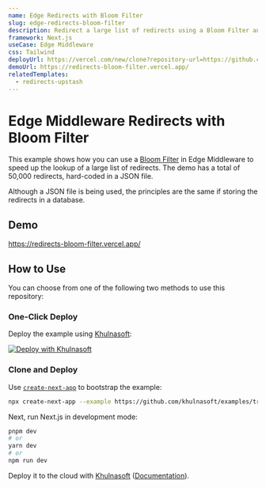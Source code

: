 ```yaml
---
name: Edge Redirects with Bloom Filter
slug: edge-redirects-bloom-filter
description: Redirect a large list of redirects using a Bloom Filter and Edge Middleware.
framework: Next.js
useCase: Edge Middleware
css: Tailwind
deployUrl: https://vercel.com/new/clone?repository-url=https://github.com/khulnasoft/examples/tree/main/edge-middleware/redirects-bloom-filter&project-name=redirects-bloom-filter&repository-name=redirects-bloom-filter
demoUrl: https://redirects-bloom-filter.vercel.app/
relatedTemplates:
  - redirects-upstash
---
```


# Edge Middleware Redirects with Bloom Filter

This example shows how you can use a [Bloom Filter](https://en.wikipedia.org/wiki/Bloom_filter) in Edge Middleware to speed up the lookup of a large list of redirects. The demo has a total of 50,000 redirects, hard-coded in a JSON file.

Although a JSON file is being used, the principles are the same if storing the redirects in a database.

## Demo

https://redirects-bloom-filter.vercel.app/

## How to Use

You can choose from one of the following two methods to use this repository:

### One-Click Deploy

Deploy the example using [Khulnasoft](https://vercel.com?utm_source=github&utm_medium=readme):

[![Deploy with Khulnasoft](https://vercel.com/button)](https://github.com/khulnasoft/examples/tree/main/edge-middleware/redirects-bloom-filter&project-name=redirects-bloom-filter&repository-name=redirects-bloom-filter)

### Clone and Deploy

Use [`create-next-app`](https://nextjs.org/docs/app/api-reference/create-next-app) to bootstrap the example:

```bash
npx create-next-app --example https://github.com/khulnasoft/examples/tree/main/edge-middleware/redirects-bloom-filter
```

Next, run Next.js in development mode:

```bash
pnpm dev
# or
yarn dev
# or
npm run dev
```

Deploy it to the cloud with [Khulnasoft](https://vercel.com/new?utm_source=github&utm_medium=readme&utm_campaign=edge-middleware-eap) ([Documentation](https://nextjs.org/docs/deployment)).
